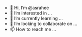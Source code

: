 - 👋 Hi, I’m @asrahee
- 👀 I’m interested in ...
- 🌱 I’m currently learning ...
- 💞️ I’m looking to collaborate on ...
- 📫 How to reach me ...

<!---
asrahee/asrahee is a ✨ special ✨ repository because its `README.md` (this file) appears on your GitHub profile.
You can click the Preview link to take a look at your changes.
--->
